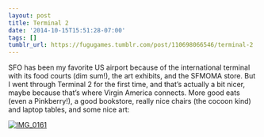 ```yaml
---
layout: post
title: Terminal 2
date: '2014-10-15T15:51:28-07:00'
tags: []
tumblr_url: https://fugugames.tumblr.com/post/110698066546/terminal-2
---
```

SFO has been my favorite US airport because of the international terminal with its food courts (dim sum!), the art exhibits, and the SFMOMA store. But I went through Terminal 2 for the first time, and that’s actually a bit nicer, maybe because that’s where Virgin America connects. More good eats (even a Pinkberry!), a good bookstore, really nice chairs (the cocoon kind) and laptop tables, and some nice art:

[![IMG_0161](http://itshardtofondlepenguins.com/wp-content/uploads/2014/10/IMG_0161.jpg)](http://itshardtofondlepenguins.com/wp-content/uploads/2014/10/IMG_0161.jpg)

